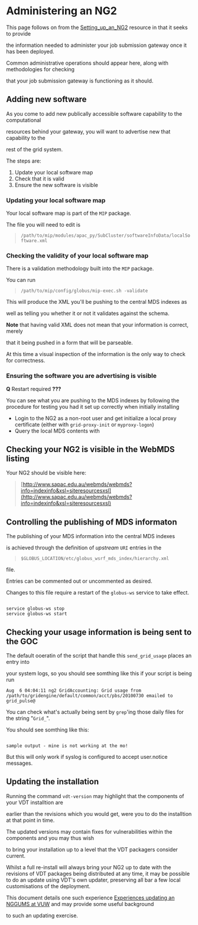 # Administering an NG2

This page follows on from the [Setting_up_an_NG2](setting-up-an-ng2.md) resource in that it seeks to provide

the information needed to administer your job submission gateway once it has been deployed.

Common administrative operations should appear here, along with methodologies for checking

that your job submission gateway is functioning as it should.

## Adding new software

As you come to add new publically accessible software capability to the computational

resources behind your gateway, you will want to advertise new that capability to the

rest of the grid system.

The steps are:

1. Update your local software map
2. Check that it is valid
3. Ensure the new software is visible

### Updating your local software map

Your local software map is part of the `MIP` package.

The file you will need to edit is 

>    `/path/to/mip/modules/apac_py/SubCluster/softwareInfoData/localSoftware.xml`

### Checking the validity of your local software map

There is a validation methodology built into the `MIP` package.

You can run

>    `/path/to/mip/config/globus/mip-exec.sh -validate` 

This will produce the XML you'll be pushing to the central MDS indexes as

well as telling you whether it or not it validates against the schema.

**Note** that having valid XML does not mean that your information is correct, merely

that it being pushed in a form that will be parseable.

At this time a visual inspection of the information is the only way to check for correctness.

### Ensuring the software you are advertising is visible

**Q** Restart required **???**

You can see what you are pushing to the MDS indexes by following the procedure for testing you had it set up correctly when initially installing

- Login to the NG2 as a non-root user and get initialize a local proxy certificate (either with `grid-proxy-init` or `myproxy-logon`)
- Query the local MDS contents with



## Checking your NG2 is visible in the WebMDS listing

Your NG2 should be visible here:

>  [http://www.sapac.edu.au/webmds/webmds?info=indexinfo&xsl=siteresourcesxsl](http://www.sapac.edu.au/webmds/webmds?info=indexinfo&xsl=siteresourcesxsl)

## Controlling the publishing of MDS informaton

The publishing of your MDS information into the central MDS indexes

is achieved through the definition of *upstream* `URI` entries in the 

>    `$GLOBUS_LOCATION/etc/globus_wsrf_mds_index/hierarchy.xml`

file.

Entries can be commented out or uncommented as desired.

Changes to this file require a restart of the `globus-ws` service to take effect.

``` 

service globus-ws stop
service globus-ws start

```

## Checking your usage information is being sent to the GOC

The default ooeratin of the script that handle this `send_grid_usage` places an entry into 

your system logs, so you should see somthing like this if your script is being run

`Aug  6 04:04:11 ng2 GridAccounting: Grid usage from  /path/to/gridengine/default/common/acct/pbs/20100730 emailed to grid_pulse@`

You can check what's actually being sent by `grep`'ing those daily files for the string "`Grid_`".

You should see somthing like this:

``` 

sample output - mine is not working at the mo! 

```

But this will only work if syslog is configured to accept user.notice messages.

## Updating the installation

Running the command `vdt-version` may highlight that the components of your VDT installtion are

earlier than the revisions which you would get, were you to do the installtion at that point in time. 

The updated versions may contain fixes for vulnerabilities within the components and you may thus wish

to bring your installation up to a level that the VDT packagers consider current.

Whilst a full re-install will always bring your NG2 up to date with the revisions of VDT packages being distributed at any time, it may be possible to do an update using VDT's own updater, preserving all bar a few local customisations of the deployment.

This document details one such experience [Experiences updating an NGGUMS at VUW](/wiki/spaces/BeSTGRID/pages/3818228975) and may provide some useful background

to such an updating exercise.
